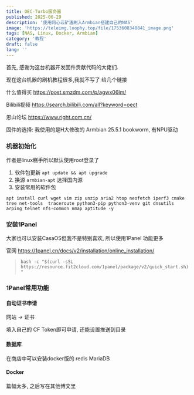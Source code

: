 ```yaml
---
title: OEC-Turbo服务器
published: 2025-06-29
description: '使用网心云矿渣刷入Armbian搭建自己的NAS'
image: 'https://teleimg.loophy.top/file/1753608348841_image.png'
tags: [NAS, Linux, Docker, Armbian]
category: '教程'
draft: false 
lang: ''
---
```


首先, 感谢为这台机器开发固件贡献代码的大佬们.

现在这台机器的刷机教程很多,我就不写了 给几个链接

什么值得买 https://post.smzdm.com/p/agwx06lm/

Bilibili视频 https://search.bilibili.com/all?keyword=oect

恩山论坛 https://www.right.com.cn/

固件的选择: 我使用的是H大修改的 Armbian 25.5.1 bookworm, 有NPU驱动

### 机器初始化

作者是linux糕手所以默认使用root登录了

1. 软件包更新 `apt update && apt upgrade`
2. 换源 `armbian-apt` 选择国内源
3. 安装常用的软件包 

`apt install curl wget vim zip unzip aria2 htop neofetch iperf3 cmake tree net-tools  traceroute python3-pip python3-venv git dnsutils arping telnet nfs-common nmap aptitude -y`

### 安装1Panel

大家也可以安装CasaOS但我不是特别喜欢, 所以使用1Panel 功能更多

官网 https://1panel.cn/docs/v2/installation/online_installation/

> `bash -c "$(curl -sSL https://resource.fit2cloud.com/1panel/package/v2/quick_start.sh)"`

### 1Panel常用功能

#### **自动证书申请**

网站 -> 证书

填入自己的 CF Token即可申请, 还能设置推送到目录

#### 数据库

在商店中可以安装docker版的 redis MariaDB

#### Docker

篇幅太多, 之后写在其他博文里
